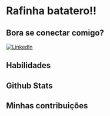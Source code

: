 # Rafinha batatero!!

## Bora se conectar comigo?
[![LinkedIn](https://img.shields.io/badge/LinkedIn-000?style=for-the-badge&logo=linkedin&logoColor=0E76A8)](https://www.linkedin.com/in/SEUUSERNAME/)


## Habilidades

## Github Stats

## Minhas contribuições